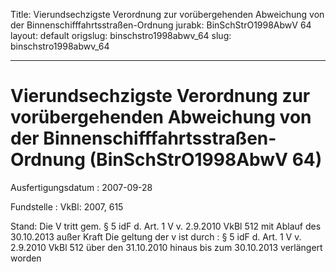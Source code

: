 Title: Vierundsechzigste Verordnung zur vorübergehenden Abweichung von der Binnenschifffahrtsstraßen-Ordnung
jurabk: BinSchStrO1998AbwV 64
layout: default
origslug: binschstro1998abwv_64
slug: binschstro1998abwv_64

---

# Vierundsechzigste Verordnung zur vorübergehenden Abweichung von der Binnenschifffahrtsstraßen-Ordnung (BinSchStrO1998AbwV 64)

Ausfertigungsdatum
:   2007-09-28

Fundstelle
:   VkBl: 2007, 615

Stand: Die V tritt gem. § 5 idF d. Art. 1 V v. 2.9.2010 VkBl 512 mit Ablauf des 30.10.2013 außer Kraft
Die geltung der v ist durch
:   § 5 idF d. Art. 1 V v. 2.9.2010 VkBl 512 über den 31.10.2010 hinaus bis zum 30.10.2013 verlängert worden


